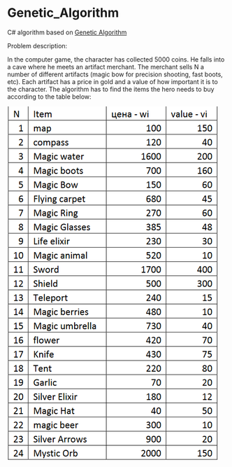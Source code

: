 # Genetic_Algorithm
C# algorithm based on [Genetic Algorithm](https://en.wikipedia.org/wiki/Genetic_algorithm)

Problem description:

In the computer game, the character has collected 5000 coins. He falls into a cave where he meets an artifact merchant. 
The merchant sells N a number of different artifacts (magic bow for precision shooting, fast boots, etc). 
Each artifact has a price in gold and a value of how important it is to the character. 
The algorithm has to find the items the hero needs to buy according to the table below:

![](https://github.com/teodosiah/Genetic_Algorithm/blob/master/table.PNG)
